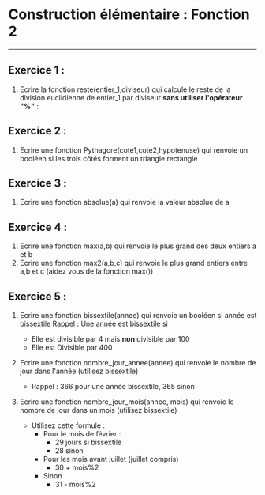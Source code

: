 # Construction élémentaire : Fonction 2

------

## Exercice 1 :

1. Ecrire la fonction reste(entier_1,diviseur) qui calcule le reste de la division euclidienne de entier_1 par diviseur **sans utiliser l'opérateur "%"** :

## Exercice 2 : 

1. Ecrire une fonction Pythagore(cote1,cote2,hypotenuse) qui renvoie un booléen si les trois côtés forment un triangle rectangle

## Exercice 3 : 

1. Ecrire une fonction absolue(a) qui renvoie la valeur absolue de a

## Exercice 4 : 

1) Ecrire une fonction max(a,b) qui renvoie le plus grand des deux entiers a et b
2) Ecrire une fonction max2(a,b,c) qui renvoie le plus grand entiers entre a,b et c (aidez vous de la fonction max())

## Exercice 5 : 

1) Ecrire une fonction bissextile(annee) qui renvoie un booléen si année est bissextile
    Rappel : Une année est bissextile si 
    
    - Elle est divisible par 4 mais **non** divisible par 100
    - Elle est Divisible par 400 
2) Ecrire une fonction nombre_jour_annee(annee) qui renvoie le nombre de jour dans l'année (utilisez bissextile)
    - Rappel : 366 pour une année bissextile, 365 sinon
3) Ecrire une fonction nombre_jour_mois(annee, mois) qui renvoie le nombre de jour dans un mois (utilisez bissextile)
    - Utilisez cette formule :
      - Pour le mois de février :
        - 29 jours si bissextile
        - 28 sinon
      - Pour les mois avant juillet (juillet compris)
        - 30 + mois%2
      - Sinon
        - 31 - mois%2
